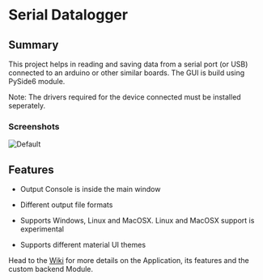 # Serial Datalogger

## Summary
This project helps in reading and saving data from a serial port (or USB) connected to an arduino or other similar  boards. The GUI is build using PySide6 module.

Note: The drivers required for the device connected must be installed seperately.

### Screenshots

![Default](https://user-images.githubusercontent.com/58716239/140868950-b121a30a-2ba2-45ac-9881-6bb466733035.png)


## Features

*  Output Console is inside the main window

*  Different output file formats

*  Supports Windows, Linux and MacOSX. Linux and MacOSX support is experimental

*  Supports different material UI themes
   
Head to the [Wiki](https://github.com/mark-IV-II/serial_datalogger/wiki) for more details on the Application, its features and the custom backend Module.
